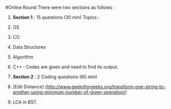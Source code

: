 #Online Round
There were two sections as follows :

1. **Section 1** : 15 questions (30 min)
  Topics : 
  1. OS
  2. CO
  3. Data Structures
  4. Algorithm
  5. C++ : Codes are given and need to find its output.

2. **Section 2** : 2 Coding questions (60 min)
  1. [Edit Distance] (http://www.geeksforgeeks.org/transform-one-string-to-another-using-minimum-number-of-given-operation/)
  2. LCA in BST.
